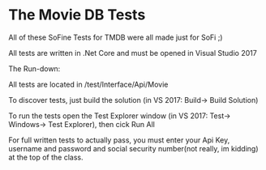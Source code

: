 # The Movie DB Tests
All of these SoFine Tests for TMDB were all made just for SoFi ;)

All tests are written in .Net Core and must be opened in Visual Studio 2017

The Run-down:

All tests are located in /test/Interface/Api/Movie

To discover tests, just build the solution (in VS 2017: Build-> Build Solution)

To run the tests open the Test Explorer window (in VS 2017: Test-> Windows-> Test Explorer), then cick Run All

For full written tests to actually pass, you must enter your Api Key, username and password and social security number(not really, im kidding) at the top of the class.


